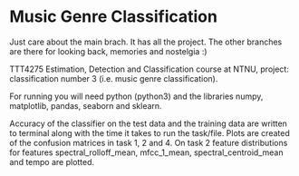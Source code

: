# Music Genre Classification

Just care about the main brach. It has all the project. The other branches are there for looking back, memories and nostelgia :)


TTT4275 Estimation, Detection and Classification course at NTNU, project: classification number 3 (i.e. music genre classification).

For running you will need python (python3) and the libraries numpy, matplotlib, pandas, seaborn and sklearn.

Accuracy of the classifier on the test data and the training data are written to terminal along with the time it takes to run the task/file. Plots are created of the confusion matrices in task 1, 2 and 4. On task 2 feature distributions for features spectral_rolloff_mean, mfcc_1_mean, spectral_centroid_mean and tempo are plotted.

